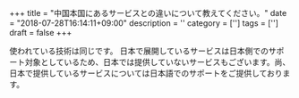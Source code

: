 +++
title = "中国本国にあるサービスとの違いについて教えてください。"
date = "2018-07-28T16:14:11+09:00"
description = ''
category = ['']
tags = ['']
draft = false
+++

使われている技術は同じです。
日本で展開しているサービスは日本側でのサポート対象としているため、日本では提供していないサービスもございます。尚、日本で提供しているサービスについては日本語でのサポートをご提供しております。
